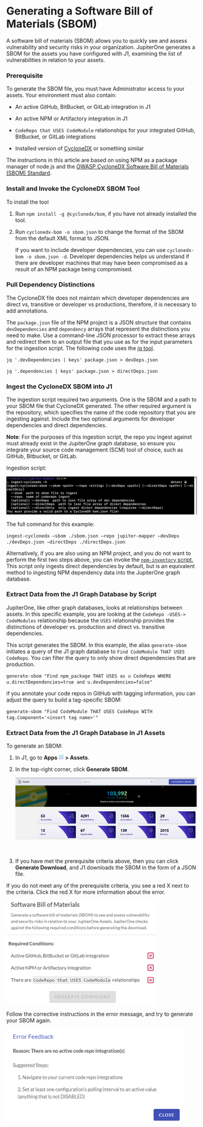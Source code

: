 # Generating a Software Bill of Materials (SBOM)

A software bill of materials (SBOM) allows you to quickly see and assess vulnerability and security risks in your organization. JupiterOne generates a SBOM for the assets you have configured with J1, examining the list of vulnerabilities in relation to your assets.

### Prerequisite

To generate the SBOM file, you must have Administrator access to your assets. Your environment must also contain:

- An active GitHub, BitBucket, or GitLab integration in J1

- An active NPM or Artifactory integration in J1

- `CodeRepo that USES CodeModule` relationships for your integrated GitHub, BitBucket, or GitLab integrations

- Installed version of [CycloneDX](cyclonedx-bom) or something similar


The instructions in this article are based on using NPM as a package manager of node.js and the [OWASP CycloneDX Software Bill of Materials (SBOM) Standard](https://cyclonedx.org/).

### Install and Invoke the CycloneDX SBOM Tool

To install the tool

1. Run  `npm install -g @cyclonedx/bom`, if you have not already installed the tool. 

2. Run  `cyclonedx-bom -o sbom.json` to change the format of the SBOM from the default XML format to JSON. 

   If you want to include developer dependencies, you can use  `cyclonedx-bom -o sbom.json -d`. Developer dependencies helps us understand if there are developer machines that may have been compromised as a result of an NPM package being compromised. 


### Pull Dependency Distinctions

The CycloneDX file does not maintain which developer dependencies are direct vs, transitive or developer vs productions, therefore, it is necessary to add annotations.

The `package.json` file of the NPM project is a JSON structure that contains `devDependencies` and `dependency` arrays that represent the distinctions you need to make. Use a command-line JSON processor to extract these arrays and redirect them to an output file that you use as for the input parameters for the ingestion script. The following code uses the [jq tool](https://github.com/stedolan/jq).

```
jq '.devDependencies | keys' package.json > devDeps.json
```

```
jq '.dependencies | keys' package.json > directDeps.json
```

### Ingest the CycloneDX SBOM into J1

The ingestion script required two arguments. One is the SBOM and a path to your SBOM file that CycloneDX generated. The other required argument is the repository, which specifies the name of the code repository that you are ingesting against. Include the two optional arguments for developer dependencies and direct dependencies.

**Note**: For the purposes of this ingestion script, the repo you ingest against must already exist in the JupiterOne graph database, so ensure you integrate your source code management (SCM) tool of choice, such as GitHub, Bitbucket, or GitLab.

Ingestion script:

![](../assets/sbom-script1.png)

The full command for this example:

```
ingest-cyclonedx –sbom ./sbom.json –repo jupiter-mapper –devDeps ./devDeps.json –directDeps ./directDeps.json
```

Alternatively, if you are also using an NPM project, and you do not want to perform the first two steps above, you can invoke the [`npm-inventory` script. ](https://github.com/JupiterOne/secops-automation-examples/tree/main/npm-inventory) This script only ingests direct dependencies by default, but is an equivalent method to ingesting NPM dependency data into the JupiterOne graph database.

### Extract Data from the J1 Graph Database by Script

JupiterOne, like other graph databases, looks at relationships between assets. In this specific example, you are looking at the `CodeRepo -USES-> CodeModules` relationship because the `USES` relationship provides the distinctions of developer vs. production and direct vs. transitive dependencies.

This script generates the SBOM. In this example, the alias `generate-sbom` initiates a query of the J1 graph database to `Find CodeModule THAT USES CodeRepo`. You can filter the query to only show direct dependencies that are production.

```
generate-sbom "Find npm_package THAT USES as u CodeRepo WHERE u.directDependencies=true and u.devDependencies=false"
```

 if you annotate your code repos in GitHub with tagging information, you can adjust the query to build a tag-specific SBOM:

```
generate-sbom "Find CodeModule THAT USES CodeRepo WITH tag.Component='<insert tag name>'"
```

### Extract Data from the J1 Graph Database in J1 Assets

To generate an SBOM:

1. In J1, go to **Apps ![](../assets/icons/apps.png) > Assets**.

2. In the top-right corner, click **Generate SBOM**.
   ​

   ![](../assets/sbom.png)

   ​

3. If you have met the prerequisite criteria above, then you can click **Generate Download**, and J1 downloads the SBOM in the form of a JSON file.

If you do not meet any of the prerequisite criteria, you see a red X next to the criteria. Click the red X for more information about the error. 



![](../assets/sbom_errors.png)


Follow the corrective instructions in the error message, and try to generate your SBOM again.


![](../assets/sbom_code_repo_error.png)